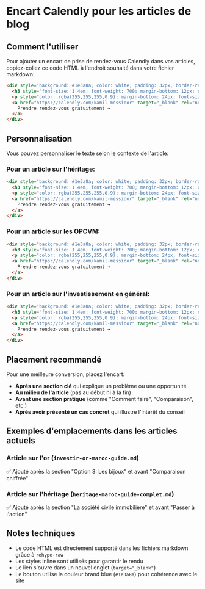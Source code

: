# Encart Calendly pour les articles de blog

## Comment l'utiliser

Pour ajouter un encart de prise de rendez-vous Calendly dans vos articles, copiez-collez ce code HTML à l'endroit souhaité dans votre fichier markdown:

```html
<div style="background: #1e3a8a; color: white; padding: 32px; border-radius: 12px; text-align: center; margin: 48px 0; box-shadow: 0 4px 6px rgba(0,0,0,0.1);">
  <h3 style="font-size: 1.4em; font-weight: 700; margin-bottom: 12px; color: white;">Besoin de conseils personnalisés ?</h3>
  <p style="color: rgba(255,255,255,0.9); margin-bottom: 24px; font-size: 1.05em;">Nos experts analysent votre situation patrimoniale et vous proposons une stratégie d'investissement sur mesure.</p>
  <a href="https://calendly.com/kamil-messidor" target="_blank" rel="noopener noreferrer" style="display: inline-block; background: white; color: #1e3a8a; padding: 16px 32px; border-radius: 8px; text-decoration: none; font-weight: 700; font-size: 1.1em; transition: all 0.2s;">
    Prendre rendez-vous gratuitement →
  </a>
</div>
```

## Personnalisation

Vous pouvez personnaliser le texte selon le contexte de l'article:

### Pour un article sur l'héritage:
```html
<div style="background: #1e3a8a; color: white; padding: 32px; border-radius: 12px; text-align: center; margin: 48px 0; box-shadow: 0 4px 6px rgba(0,0,0,0.1);">
  <h3 style="font-size: 1.4em; font-weight: 700; margin-bottom: 12px; color: white;">Protégez votre famille dès aujourd'hui</h3>
  <p style="color: rgba(255,255,255,0.9); margin-bottom: 24px; font-size: 1.05em;">Échangez avec un expert pour élaborer votre stratégie de transmission patrimoniale personnalisée.</p>
  <a href="https://calendly.com/kamil-messidor" target="_blank" rel="noopener noreferrer" style="display: inline-block; background: white; color: #1e3a8a; padding: 16px 32px; border-radius: 8px; text-decoration: none; font-weight: 700; font-size: 1.1em; transition: all 0.2s;">
    Prendre rendez-vous gratuitement →
  </a>
</div>
```

### Pour un article sur les OPCVM:
```html
<div style="background: #1e3a8a; color: white; padding: 32px; border-radius: 12px; text-align: center; margin: 48px 0; box-shadow: 0 4px 6px rgba(0,0,0,0.1);">
  <h3 style="font-size: 1.4em; font-weight: 700; margin-bottom: 12px; color: white;">Optimisez votre portefeuille OPCVM</h3>
  <p style="color: rgba(255,255,255,0.9); margin-bottom: 24px; font-size: 1.05em;">Laissez nos experts analyser votre portefeuille et vous recommander les meilleurs fonds pour votre profil.</p>
  <a href="https://calendly.com/kamil-messidor" target="_blank" rel="noopener noreferrer" style="display: inline-block; background: white; color: #1e3a8a; padding: 16px 32px; border-radius: 8px; text-decoration: none; font-weight: 700; font-size: 1.1em; transition: all 0.2s;">
    Prendre rendez-vous gratuitement →
  </a>
</div>
```

### Pour un article sur l'investissement en général:
```html
<div style="background: #1e3a8a; color: white; padding: 32px; border-radius: 12px; text-align: center; margin: 48px 0; box-shadow: 0 4px 6px rgba(0,0,0,0.1);">
  <h3 style="font-size: 1.4em; font-weight: 700; margin-bottom: 12px; color: white;">Construisez votre stratégie d'investissement</h3>
  <p style="color: rgba(255,255,255,0.9); margin-bottom: 24px; font-size: 1.05em;">Bénéficiez d'un diagnostic patrimonial gratuit et d'un plan d'action personnalisé.</p>
  <a href="https://calendly.com/kamil-messidor" target="_blank" rel="noopener noreferrer" style="display: inline-block; background: white; color: #1e3a8a; padding: 16px 32px; border-radius: 8px; text-decoration: none; font-weight: 700; font-size: 1.1em; transition: all 0.2s;">
    Prendre rendez-vous gratuitement →
  </a>
</div>
```

## Placement recommandé

Pour une meilleure conversion, placez l'encart:
- **Après une section clé** qui explique un problème ou une opportunité
- **Au milieu de l'article** (pas au début ni à la fin)
- **Avant une section pratique** (comme "Comment faire", "Comparaison", etc.)
- **Après avoir présenté un cas concret** qui illustre l'intérêt du conseil

## Exemples d'emplacements dans les articles actuels

### Article sur l'or (`investir-or-maroc-guide.md`)
✅ Ajouté après la section "Option 3: Les bijoux" et avant "Comparaison chiffrée"

### Article sur l'héritage (`heritage-maroc-guide-complet.md`)
✅ Ajouté après la section "La société civile immobilière" et avant "Passer à l'action"

## Notes techniques

- Le code HTML est directement supporté dans les fichiers markdown grâce à `rehype-raw`
- Les styles inline sont utilisés pour garantir le rendu
- Le lien s'ouvre dans un nouvel onglet (`target="_blank"`)
- Le bouton utilise la couleur brand blue (`#1e3a8a`) pour cohérence avec le site
